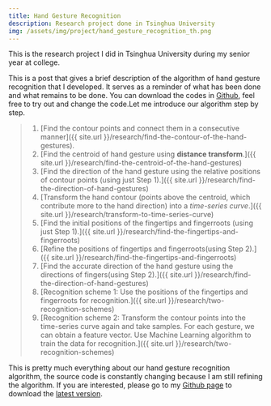 ```yaml
---
title: Hand Gesture Recognition
description: Research project done in Tsinghua University
img: /assets/img/project/hand_gesture_recognition_th.png
---
```


This is the research project I did in Tsinghua University during my senior year at college.

This is a post that gives a brief description of the algorithm of hand gesture recognition that I developed. It serves as a reminder of what has been done and what remains to be done. You can download the codes in [Github](https://github.com/imkaywu/Gesture-Recognition-High-Low-Level-Features), feel free to try out and change the code.Let me introduce our algorithm step by step.

> 1. [Find the contour points and connect them in a consecutive manner]({{ site.url }}/research/find-the-contour-of-the-hand-gestures).
> 2. [Find the centroid of hand gesture using **distance transform**.]({{ site.url }}/research/find-the-centroid-of-the-hand-gestures)  
> 3. [Find the direction of the hand gesture using the relative positions of contour points (using just Step 1).]({{ site.url }}/research/find-the-direction-of-hand-gestures)  
> 4. [Transform the hand contour (points above the centroid, which contribute more to the hand direction) into a *time-series curve*.]({{ site.url }}/research/transform-to-time-series-curve)  
> 5. [Find the initial positions of the fingertips and fingerroots (using just Step 1).]({{ site.url }}/research/find-the-fingertips-and-fingerroots)  
> 6. [Refine the positions of fingertips and fingerroots(using Step 2).]({{ site.url }}/research/find-the-fingertips-and-fingerroots)  
> 7. [Find the accurate direction of the hand gesture using the directions of fingers(using Step 2).]({{ site.url }}/research/find-the-direction-of-hand-gestures)  
> 7. [Recognition scheme 1: Use the positions of the fingertips and fingerroots for recognition.]({{ site.url }}/research/two-recognition-schemes)  
> 8. [Recognition scheme 2: Transform the contour points into the time-series curve again and take samples. For each gesture, we can obtain a feature vector. Use Machine Learning algorithm to train the data for recognition.]({{ site.url }}/research/two-recognition-schemes)

This is pretty much everything about our hand gesture recognition algorithm, the source code is constantly changing because I am still refining the algorithm. If you are interested, please go to my [Github page](https://github.com/imkaywu/) to download the [latest version](https://github.com/imkaywu/Gesture-Recognition-High-Low-Level-Features).